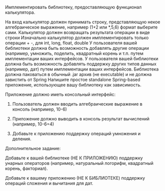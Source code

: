 Имплементировать библиотеку, предоставляющую функционал калькулятора.

На вход калькулятор должен принимать строку, представляющую некое алгебраическое выражение, например (1+2 или *,5,6) формат выберите сами.
Калькулятор должен возвращать результата операции в виде строки
Изначально калькулятор должен имплементировать только операции + -, для int, long, float, double
У пользователя вашей библиотеки должна быть возможность добавлять другие операции (например, умножить, поделить, квадратный корень и т.п. путем имплементации ваших интерфейсов.
У пользователя вашей библиотеки должна быть возможность добавлять поддержку других типов данных (например, дат) путем имплементации ваших интерфейсов.
Библиотека должна паковаться в обычный .jar архив (не executable) и не должна завистить от Spring
 Напишите простое standalone Spring-based приложение, использующее вашу библиотеку как зависимость.

Приложение должно иметь консольный интерфейс:

1. Пользователь должен вводить алгебраические выражение в консоль (например, 10-6)

2. Приложение должно выводить в консоль результат вычислений (например, 10-6=4)

3. Добавьте к приложению поддержку операций умножения и деления.

 

Дополнительное задание:

Добавьте к вашей библиотеке (НЕ К ПРИЛОЖЕНИЮ) поддержку унарных операторов (например, натуральный логорифм, квадратный корень, факториал).

Добавьте к вашему приложению (НЕ К БИБЛИОТЕКЕ) поддержку операций сложения и вычитания для дат.
